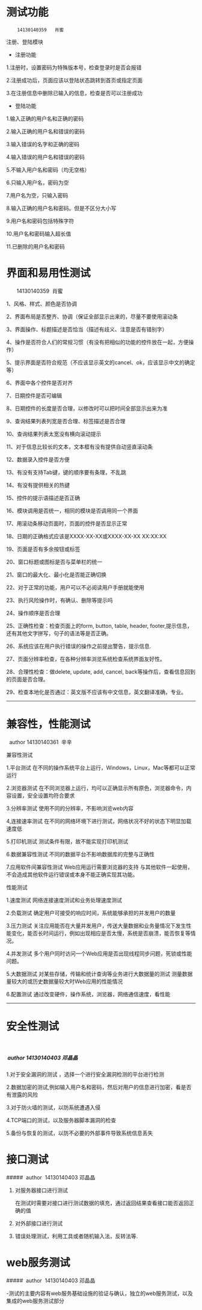 #  **测试功能**  
        14130140359   肖蜜
注册、登陆模块
*  注册功能

1.注册时，设置密码为特殊版本号，检查登录时是否会报错

2.注册成功后，页面应该以登陆状态跳转到首页或指定页面

3.在注册信息中删除已输入的信息，检查是否可以注册成功

*  登陆功能

1.输入正确的用户名和正确的密码

2.输入正确的用户名和错误的密码

3.输入错误的名字和正确的密码

4.输入错误的用户名和错误的密码

5.不输入用户名和密码（均无空格）

6.只输入用户名，密码为空

7.用户名为空，只输入密码

8.输入正确的用户名和密码。但是不区分大小写

9.用户名和密码包括特殊字符

10.用户名和密码输入超长值

11.已删除的用户名和密码

#  **界面和易用性测试**
        14130140359  肖蜜
        
1、风格、样式、颜色是否协调

2、界面布局是否整齐、协调（保证全部显示出来的，尽量不要使用滚动条

3、界面操作、标题描述是否恰当（描述有歧义、注意是否有错别字）

4、操作是否符合人们的常规习惯（有没有把相似的功能的控件放在一起，方便操作）

5、提示界面是否符合规范（不应该显示英文的cancel、ok，应该显示中文的确定等）

6、界面中各个控件是否对齐

7、日期控件是否可编辑

8、日期控件的长度是否合理，以修改时可以把时间全部显示出来为准

9、查询结果列表列宽是否合理、标签描述是否合理

10、查询结果列表太宽没有横向滚动提示

11、对于信息比较长的文本，文本框有没有提供自动竖直滚动条

12、数据录入控件是否方便

13、有没有支持Tab键，键的顺序要有条理，不乱跳

14、有没有提供相关的热键

15、控件的提示语描述是否正确

16、模块调用是否统一，相同的模块是否调用同一个界面

17、用滚动条移动页面时，页面的控件是否显示正常

18、日期的正确格式应该是XXXX-XX-XX或XXXX-XX-XX XX:XX:XX

19、页面是否有多余按钮或标签

20、窗口标题或图标是否与菜单栏的统一

21、窗口的最大化、最小化是否能正确切换

22、对于正常的功能，用户可以不必阅读用户手册就能使用

23、执行风险操作时，有确认、删除等提示吗

24、操作顺序是否合理

25、正确性检查：检查页面上的form, button, table, header, footer,提示信息，还有其他文字拼写，句子的语法等是否正确。

26、系统应该在用户执行错误的操作之前提出警告，提示信息.

27、页面分辨率检查，在各种分辨率浏览系统检查系统界面友好性。

28、合理性检查：做delete, update, add, cancel, back等操作后，查看信息回到的页面是否合理。

29、检查本地化是否通过：英文版不应该有中文信息，英文翻译准确，专业。

-------------

# **兼容性，性能测试**
  author 14130140361  辛辛

兼容性测试

1.平台测试
 在不同的操作系统平台上运行，Windows，Linux，Mac等都可以正常运行
 
2.浏览器测试
在不同浏览器上运行，均可以正确显示所有原色，浏览器命令，内容设置，安全设置均符合要求

3.分辨率测试
使用不同的分辨率，不影响浏览web内容

4,连接速率测试
在不同的网络环境下进行测试，网络状况不好的状态下明显加载速度低

5.打印机测试
测试条件有限，故不能实现打印机测试

6.数据兼容性测试
不同的数据平台不影响数据库的完整与正确性

7.应用软件间兼容性测试
Web应用运行需要浏览器的支持
与其他软件一起使用，不会造成其他软件运行错误或本身不能正确实现其功能。

性能测试

1.速度测试
 网络连接速度测试和业务处理速度测试
 
2.负载测试
确定用户可接受的响应时间，系统能够承担的并发用户的数量

3.压力测试
关注应用能否在大量并发用户，传送大量数据和业务量情况下发生性能变化，能否长时间运行，例如出现相应是否太慢，系统是否崩溃，能否恢复等情况。

4.并发测试
多个用户同时访问一个Web应用是否出现线程同步问题，死锁或性能问题。

5.大数据测试
对某些存储，传输和统计查询等业务进行大数据量的测试
测量数据量较大的或历史数据量较大时Web应用的性能情况

6.配置测试
通过改变硬件，操作系统，浏览器，网络通信速度，看性能

 -------
 
# **安全性测试**
 
 #####  author  14130140403 邓晶晶
 
 1.对于安全漏洞的测试 ，选择一个进行安全漏洞检测的平台进行检测
 
 2.数据加密的测试,例如输入用户名和密码，然后对用户的信息进行加密，看是否有泄露的风险
 
 3.对于防火墙的测试，以防系统遭遇入侵
 
 4.TCP端口的测试，以及服务器脚本漏洞的检查
 
 5.备份与恢复的测试，以防不必要的外部事件导致系统信息丢失
 

# **接口测试**  
#####  author  14130140403 邓晶晶  
 1. 对服务器接口进行测试
 
    在测试时需要对接口进行测试数据的填充，通过返回结果查看接口能否返回正确的值
 
 2. 对外部接口进行测试
 
 3. 错误处理测试，利用工具或者随机输入法，反转法等.
 
# **web服务测试**  
#####  author  14130140403 邓晶晶  

-测试的主要内容有web服务基础设施的验证与确认，独立的web服务测试，以及集成的web服务测试部分
